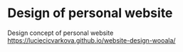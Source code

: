 # Design of personal website  
Design concept of personal website  
https://luciecicvarkova.github.io/website-design-wooala/
